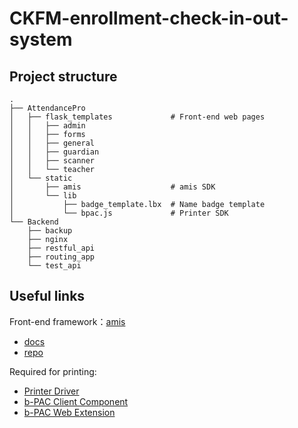 # CKFM-enrollment-check-in-out-system

## Project structure
```
.
├── AttendancePro
│   ├── flask_templates             # Front-end web pages
│   │   ├── admin
│   │   ├── forms
│   │   ├── general
│   │   ├── guardian
│   │   ├── scanner
│   │   └── teacher
│   └── static
│       ├── amis                    # amis SDK
│       └── lib            
│           ├── badge_template.lbx  # Name badge template
│           └── bpac.js             # Printer SDK
└── Backend
    ├── backup
    ├── nginx
    ├── restful_api
    ├── routing_app
    └── test_api
```

## Useful links
Front-end framework：[amis](https://baidu.github.io/amis/)
- [docs](https://baidu.github.io/amis/)
- [repo](https://github.com/baidu/amis)

Required for printing:
- [Printer Driver](https://support.brother.com/g/b/downloadtop.aspx?c=us&lang=en&prod=lpql800eus)
- [b-PAC Client Component](https://support.brother.com/g/s/es/dev/en/bpac/download/index.html?c=eu_ot&lang=en&navi=offall&comple=on&redirect=on)
- [b-PAC Web Extension](https://chrome.google.com/webstore/detail/brother-b-pac-extension/ilpghlfadkjifilabejhhijpfphfcfhb)
